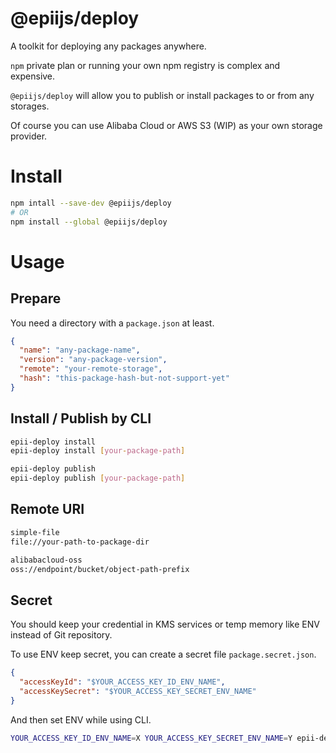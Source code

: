 # @epiijs/deploy

A toolkit for deploying any packages anywhere.

`npm` private plan or running your own npm registry is complex and expensive. 

`@epiijs/deploy` will allow you to publish or install packages to or from any storages.

Of course you can use Alibaba Cloud or AWS S3 (WIP) as your own storage provider.

# Install

```bash
npm intall --save-dev @epiijs/deploy 
# OR
npm install --global @epiijs/deploy
```

# Usage

## Prepare

You need a directory with a `package.json` at least.

```JSON
{
  "name": "any-package-name",
  "version": "any-package-version",
  "remote": "your-remote-storage",
  "hash": "this-package-hash-but-not-support-yet"
}
```

## Install / Publish by CLI

```Bash
epii-deploy install
epii-deploy install [your-package-path]

epii-deploy publish
epii-deploy publish [your-package-path]
```

## Remote URI

```Bash
simple-file
file://your-path-to-package-dir

alibabacloud-oss
oss://endpoint/bucket/object-path-prefix
```

## Secret

You should keep your credential in KMS services or temp memory like ENV instead of Git repository. 

To use ENV keep secret, you can create a secret file `package.secret.json`.

```JSON
{
  "accessKeyId": "$YOUR_ACCESS_KEY_ID_ENV_NAME",
  "accessKeySecret": "$YOUR_ACCESS_KEY_SECRET_ENV_NAME"
}
```

And then set ENV while using CLI.

```Bash
YOUR_ACCESS_KEY_ID_ENV_NAME=X YOUR_ACCESS_KEY_SECRET_ENV_NAME=Y epii-deploy what-you-want-to-do
```